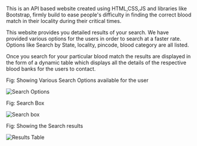 This is an API based website created using HTML,CSS,JS and libraries like Bootstrap, firmly build to ease people's difficulty in finding the correct blood match in their locality during their critical times.

This website provides you detailed results of your search. We have provided various options for the users in order to search at a faster rate. Options like Search by State, locality, pincode, blood category are all listed.

Once you search for your particular blood match the results are displayed in the form of a dynamic table which displays all the details of the respective blood banks for the users to contact.

Fig: Showing Various Search Options available for the user

![Search Options](https://user-images.githubusercontent.com/108822444/177605541-25a13c03-5661-4bd3-ab3f-19389d3a0bcb.png)

Fig: Search Box 

![Search box](https://user-images.githubusercontent.com/108822444/177605521-f72922ee-df79-433f-bbb4-f8e31950196a.png)

Fig: Showing the Search results

![Results Table](https://user-images.githubusercontent.com/108822444/177605554-48a9d5c4-9a7e-4b5a-8584-50234a61957e.png)
